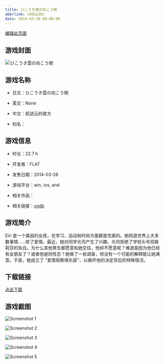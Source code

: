 ```yaml
---
title: ひこうき雲の向こう側
abbrlink: c0d1e38c
date: 2014-03-28 00:00:00
---
```

[编辑此页面](https://github.com/ACG-3/ADV3-source/blob/main/source/_posts/%E3%81%B2%E3%81%93%E3%81%86%E3%81%8D%E9%9B%B2%E3%81%AE%E5%90%91%E3%81%93%E3%81%86%E5%81%B4.md)

## 游戏封面

![ひこうき雲の向こう側](https://pan.timero.xyz/d/onedrive/img_lib_001/%E3%81%B2%E3%81%93%E3%81%86%E3%81%8D%E9%9B%B2%E3%81%AE%E5%90%91%E3%81%93%E3%81%86%E5%81%B4_cover.avif)


## 游戏名称

- 日文：ひこうき雲の向こう側
- 英文：None
- 中文：航迹云的彼方

- 别名：


## 游戏信息

- 时长：22.7 h
- 开发者：FLAT
- 发售日期：2014-03-28
- 游戏平台：win, ios, and
- 相关作品：

- 相关链接：[vndb](https://vndb.org/v13711)


## 游戏简介

Eiri 是一个美丽的女孩，在学习、运动和时尚方面都是完美的。她知道世界上大多数事情......除了爱情。最近，她对同学光司产生了兴趣，光司拒绝了学校头号双姝莉莎的告白。为什么其他男生都愿意和她交往，他却不愿意呢？难道是因为他已经有女朋友了？或者他是同性恋？她做了一些调查，但没有一个可能的解释能让她满意。于是，她成立了 "爱情观察俱乐部"，以揭开他的决定背后的特殊情况。




## 下载链接

[点击下载](https://pan.timero.xyz/onedrive/adv_lib_001/%E3%81%B2%E3%81%93%E3%81%86%E3%81%8D%E9%9B%B2%E3%81%AE%E5%90%91%E3%81%93%E3%81%86%E5%81%B4)


## 游戏截图


![Screenshot 1](https://pan.timero.xyz/d/onedrive/img_lib_001/%E3%81%B2%E3%81%93%E3%81%86%E3%81%8D%E9%9B%B2%E3%81%AE%E5%90%91%E3%81%93%E3%81%86%E5%81%B4_Screenshot_1.avif)

![Screenshot 2](https://pan.timero.xyz/d/onedrive/img_lib_001/%E3%81%B2%E3%81%93%E3%81%86%E3%81%8D%E9%9B%B2%E3%81%AE%E5%90%91%E3%81%93%E3%81%86%E5%81%B4_Screenshot_2.avif)

![Screenshot 3](https://pan.timero.xyz/d/onedrive/img_lib_001/%E3%81%B2%E3%81%93%E3%81%86%E3%81%8D%E9%9B%B2%E3%81%AE%E5%90%91%E3%81%93%E3%81%86%E5%81%B4_Screenshot_3.avif)

![Screenshot 4](https://pan.timero.xyz/d/onedrive/img_lib_001/%E3%81%B2%E3%81%93%E3%81%86%E3%81%8D%E9%9B%B2%E3%81%AE%E5%90%91%E3%81%93%E3%81%86%E5%81%B4_Screenshot_4.avif)

![Screenshot 5](https://pan.timero.xyz/d/onedrive/img_lib_001/%E3%81%B2%E3%81%93%E3%81%86%E3%81%8D%E9%9B%B2%E3%81%AE%E5%90%91%E3%81%93%E3%81%86%E5%81%B4_Screenshot_5.avif)

